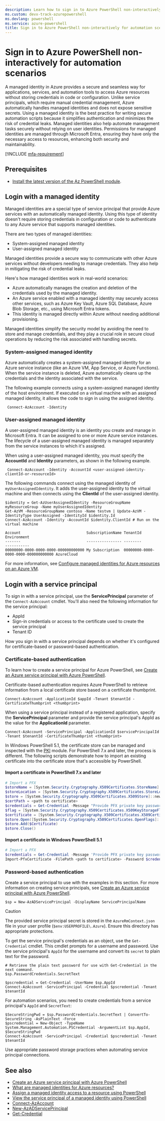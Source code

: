 ```yaml
---
description: Learn how to sign in to Azure PowerShell non-interactively using managed identities and service principals for automation scenarios.
ms.custom: devx-track-azurepowershell
ms.devlang: powershell
ms.service: azure-powershell
title: Sign in to Azure PowerShell non-interactively for automation scenarios
---
```


# Sign in to Azure PowerShell non-interactively for automation scenarios

A managed identity in Azure provides a secure and seamless way for applications, services, and
automation tools to access Azure resources without storing credentials in code or configuration.
Unlike service principals, which require manual credential management, Azure automatically handles
managed identities and does not expose sensitive secrets. Using a managed identity is the best
practice for writing secure automation scripts because it simplifies authentication and minimizes
the risk of credential leaks. Managed identities also help automate management tasks securely
without relying on user identities. Permissions for managed identities are managed through Microsoft
Entra, ensuring they have only the necessary access to resources, enhancing both security and
maintainability.

[!INCLUDE [mfa-requirement](../../includes/mfa-requirement.md)]

## Prerequisites

- [Install the latest version of the Az PowerShell module][install-azps].

## Login with a managed identity

Managed identities are a special type of service principal that provide Azure services with an
automatically managed identity. Using this type of identity doesn't require storing credentials in
configuration or code to authenticate to any Azure service that supports managed identities.

There are two types of managed identities:

- System-assigned managed identity
- User-assigned managed identity

Managed identities provide a secure way to communicate with other Azure services without developers
needing to manage credentials. They also help in mitigating the risk of credential leaks.

Here's how managed identities work in real-world scenarios:

- Azure automatically manages the creation and deletion of the credentials used by the managed
  identity.
- An Azure service enabled with a managed identity may securely access other services, such as Azure
  Key Vault, Azure SQL Database, Azure Blob Storage, etc., using Microsoft Entra tokens.
- This identity is managed directly within Azure without needing additional provisioning.

Managed identities simplify the security model by avoiding the need to store and manage credentials,
and they play a crucial role in secure cloud operations by reducing the risk associated with
handling secrets.

### System-assigned managed identity

Azure automatically creates a system-assigned managed identity for an Azure service instance (like
an Azure VM, App Service, or Azure Functions). When the service instance is deleted, Azure
automatically cleans up the credentials and the identity associated with the service.

The following example connects using a system-assigned managed identity of the host environment. If
executed on a virtual machine with an assigned managed identity, it allows the code to sign in using
the assigned identity.

```azurepowershell
 Connect-AzAccount -Identity
```

### User-assigned managed identity

A user-assigned managed identity is an identity you create and manage in Microsoft Entra. It can be
assigned to one or more Azure service instances. The lifecycle of a user-assigned managed identity
is managed separately from the service instances to which it's assigned.

When using a user-assigned managed identity, you must specify the **AccountId** and **Identity**
parameters, as shown in the following example.

```azurepowershell
 Connect-AzAccount -Identity -AccountId <user-assigned-identity-clientId-or-resourceId>
```

The following commands connect using the managed identity of `myUserAssignedIdentity`. It adds the
user-assigned identity to the virtual machine and then connects using the **ClientId** of the
user-assigned identity.

```azurepowershell
$identity = Get-AzUserAssignedIdentity -ResourceGroupName myResourceGroup -Name myUserAssignedIdentity
Get-AzVM -ResourceGroupName contoso -Name testvm | Update-AzVM -IdentityType UserAssigned -IdentityId $identity.Id
Connect-AzAccount -Identity -AccountId $identity.ClientId # Run on the virtual machine
```

```Output
Account                              SubscriptionName TenantId                             Environment
-------                              ---------------- --------                             -----------
00000000-0000-0000-0000-000000000000 My Subscription  00000000-0000-0000-0000-000000000000 AzureCloud
```

For more information, see
[Configure managed identities for Azure resources on an Azure VM][configure-managed-identity-for-vm].

## Login with a service principal

To sign in with a service principal, use the **ServicePrincipal** parameter of the
`Connect-AzAccount` cmdlet. You'll also need the following information for the service principal:

- AppId
- Sign-in credentials or access to the certificate used to create the service principal
- Tenant ID

How you sign in with a service principal depends on whether it's configured for certificate-based or
password-based authentication.

### Certificate-based authentication

To learn how to create a service principal for Azure PowerShell, see
[Create an Azure service principal with Azure PowerShell][create-service-principal].

Certificate-based authentication requires Azure PowerShell to retrieve information from a local
certificate store based on a certificate thumbprint.

```azurepowershell
Connect-AzAccount -ApplicationId $appId -Tenant $tenantId -CertificateThumbprint <thumbprint>
```

When using a service principal instead of a registered application, specify the **ServicePrincipal**
parameter and provide the service principal's AppId as the value for the **ApplicationId**
parameter.

```azurepowershell
Connect-AzAccount -ServicePrincipal -ApplicationId $servicePrincipalId -Tenant $tenantId -CertificateThumbprint <thumbprint>
```

In Windows PowerShell 5.1, the certificate store can be managed and inspected with the
[PKI][pki-module] module. For PowerShell 7.x and later, the process is different. The following
scripts demonstrate how to import an existing certificate into the certificate store that's
accessible by PowerShell.

#### Import a certificate in PowerShell 7.x and later

```powershell
# Import a PFX
$storeName = [System.Security.Cryptography.X509Certificates.StoreName]::My
$storeLocation = [System.Security.Cryptography.X509Certificates.StoreLocation]::CurrentUser
$store = [System.Security.Cryptography.X509Certificates.X509Store]::new($storeName, $storeLocation)
$certPath = <path to certificate>
$credentials = Get-Credential -Message "Provide PFX private key password"
$flag = [System.Security.Cryptography.X509Certificates.X509KeyStorageFlags]::Exportable
$certificate = [System.Security.Cryptography.X509Certificates.X509Certificate2]::new($certPath, $credentials.Password, $flag)
$store.Open([System.Security.Cryptography.X509Certificates.OpenFlags]::ReadWrite)
$store.Add($Certificate)
$store.Close()
```

#### Import a certificate in Windows PowerShell 5.1

```powershell
# Import a PFX
$credentials = Get-Credential -Message 'Provide PFX private key password'
Import-PfxCertificate -FilePath <path to certificate> -Password $credentials.Password -CertStoreLocation cert:\CurrentUser\My
```

### Password-based authentication

Create a service principal to use with the examples in this section. For more information on
creating service principals, see
[Create an Azure service principal with Azure PowerShell][create-service-principal].

```azurepowershell
$sp = New-AzADServicePrincipal -DisplayName ServicePrincipalName
```

> [!CAUTION]
> The provided service principal secret is stored in the `AzureRmContext.json` file in your user
> profile (`$env:USERPROFILE\.Azure`). Ensure this directory has appropriate protections.

To get the service principal's credentials as an object, use the `Get-Credential` cmdlet. This
cmdlet prompts for a username and password. Use the service principal's `AppId` for the username and
convert its `secret` to plain text for the password.

```azurepowershell
# Retrieve the plain text password for use with Get-Credential in the next command.
$sp.PasswordCredentials.SecretText

$pscredential = Get-Credential -UserName $sp.AppId
Connect-AzAccount -ServicePrincipal -Credential $pscredential -Tenant $tenantId
```

For automation scenarios, you need to create credentials from a service principal's `AppId` and
`SecretText`:

```azurepowershell
$SecureStringPwd = $sp.PasswordCredentials.SecretText | ConvertTo-SecureString -AsPlainText -Force
$pscredential = New-Object -TypeName System.Management.Automation.PSCredential -ArgumentList $sp.AppId, $SecureStringPwd
Connect-AzAccount -ServicePrincipal -Credential $pscredential -Tenant $tenantId
```

Use appropriate password storage practices when automating service principal connections.

## See also

- [Create an Azure service principal with Azure PowerShell][create-service-principal]
- [What are managed identities for Azure resources?][managed-identities-overview]
- [Assign a managed identity access to a resource using PowerShell][assign-managed-identity-access]
- [View the service principal of a managed identity using PowerShell][view-service-principal-of-managed-identity]
- [Connect-AzAccount][connect-azaccount]
- [New-AzADServicePrincipal][new-azadserviceprincipal]
- [Get-Credential][get-credential]

<!-- link references -->

[install-azps]: /powershell/azure/install-azure-powershell
[create-service-principal]: create-azure-service-principal-azureps.md
[get-credential]: /powershell/module/microsoft.powershell.security/get-credential
[pki-module]: /powershell/module/pki
[connect-azaccount]: /powershell/module/az.accounts/connect-azaccount
[new-azadserviceprincipal]: /powershell/module/az.resources/new-azadserviceprincipal
[configure-managed-identity-for-vm]: /entra/identity/managed-identities-azure-resources/qs-configure-powershell-windows-vm
[managed-identities-overview]: /entra/identity/managed-identities-azure-resources/overview
[assign-managed-identity-access]: /entra/identity/managed-identities-azure-resources/how-to-assign-access-azure-resource?pivots=identity-mi-access-powershell
[view-service-principal-of-managed-identity]: /entra/identity/managed-identities-azure-resources/how-to-view-managed-identity-service-principal-powershell
